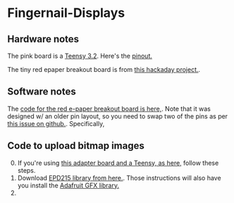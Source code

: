 # Fingernail-Displays

## Hardware notes
The pink board is a [Teensy 3.2](https://www.pjrc.com/teensy/index.html). Here's the [pinout.](https://www.pjrc.com/teensy/pinout.html)

The tiny red epaper breakout board is from [this hackaday project.](https://hackaday.io/project/13327-teensy-e-paper-adapter-board).

## Software notes
The [code for the red e-paper breakout board is here,](https://github.com/jarek319/EPD215). Note that it was designed w/ an older pin layout, so you need to swap two of the pins as per [this issue on github.](https://github.com/jarek319/EPD215/issues/4).
Specifically, 

## Code to upload bitmap images

0. If you're using [this adapter board and a Teensy, as here,](https://hackaday.io/project/13327-teensy-e-paper-adapter-board) follow these steps.
1. Download [EPD215 library from here.](https://github.com/jarek319/EPD215). Those instructions will also have you install the [Adafruit GFX library.](https://github.com/adafruit/Adafruit-GFX-Library)
2. 
